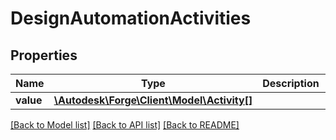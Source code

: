 # DesignAutomationActivities

## Properties
Name | Type | Description | Notes
------------ | ------------- | ------------- | -------------
**value** | [**\Autodesk\Forge\Client\Model\Activity[]**](Activity.md) |  | [optional] 

[[Back to Model list]](../README.md#documentation-for-models) [[Back to API list]](../README.md#documentation-for-api-endpoints) [[Back to README]](../README.md)


